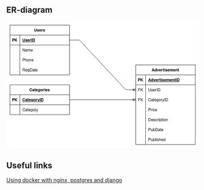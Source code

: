 ## ER-diagram

![](./media/craigslist_er_diagram.png "ER-diagram")


## Useful links

[Using docker with nginx, postgres and django](https://fixmypc.ru/post/sozdanie-i-zapusk-konteinera-docker-s-django-postgressql-gunicorn-i-nginx/)
